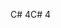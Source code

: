 <span data-ttu-id="e3f6e-101">C# 4</span><span class="sxs-lookup"><span data-stu-id="e3f6e-101">C# 4</span></span>
